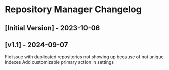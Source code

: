 # Repository Manager Changelog

## [Initial Version] - 2023-10-06

## [v1.1] - 2024-09-07
Fix issue with duplicated repositories not showing up because of not unique indexes
Add customizable primary action in settings
